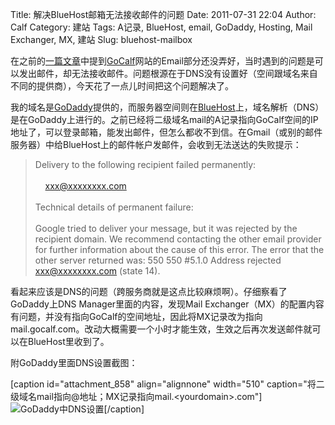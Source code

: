 Title: 解决BlueHost邮箱无法接收邮件的问题
Date: 2011-07-31 22:04
Author: Calf
Category: 建站
Tags: A记录, BlueHost, email, GoDaddy, Hosting, Mail Exchanger, MX, 建站
Slug: bluehost-mailbox

在之前的[一篇文章][]中提到[GoCalf][]网站的Email部分还没弄好，当时遇到的问题是可以发出邮件，却无法接收邮件。问题根源在于DNS没有设置好（空间跟域名来自不同的提供商），今天花了一点儿时间把这个问题解决了。<!--more-->

我的域名是[GoDaddy][]提供的，而服务器空间则在[BlueHost][]上，域名解析（DNS）是在GoDaddy上进行的。之前已经将二级域名mail的A记录指向GoCalf空间的IP地址了，可以登录邮箱，能发出邮件，但怎么都收不到信。在Gmail（或别的邮件服务器）中给BlueHost上的邮件帐户发邮件，会收到无法送达的失败提示：

> Delivery to the following recipient failed permanently:\
> \
>      xxx@xxxxxxxx.com\
> \
>  Technical details of permanent failure:\
> \
>  Google tried to deliver your message, but it was rejected by the
> recipient domain. We recommend contacting the other email provider for
> further information about the cause of this error. The error that the
> other server returned was: 550 550 \#5.1.0 Address rejected
> xxx@xxxxxxxx.com (state 14).

看起来应该是DNS的问题（跨服务商就是这点比较麻烦啊）。仔细察看了GoDaddy上DNS
Manager里面的内容，发现Mail
Exchanger（MX）的配置内容有问题，并没有指向GoCalf的空间地址，因此将MX记录改为指向mail.gocalf.com。改动大概需要一个小时才能生效，生效之后再次发送邮件就可以在BlueHost里收到了。

附GoDaddy里面DNS设置截图：

[caption id="attachment\_858" align="alignnone" width="510"
caption="将二级域名mail指向@地址；MX记录指向mail.\<yourdomain\>.com"]![GoDaddy中DNS设置][][/caption]

  [一篇文章]: http://www.gocalf.com/blog/lets-start.html
    "GoCalf 建站的初始步骤"
  [GoCalf]: http://www.gocalf.com/ "GoCalf"
  [GoDaddy]: http://www.godaddy.com "GoDaddy"
  [BlueHost]: http://www.bluehost.com/ "BlueHost"
  [GoDaddy中DNS设置]: http://www.gocalf.com/blog/wp-content/uploads/2011/07/godaddy_dns.png
    "godaddy_dns"
